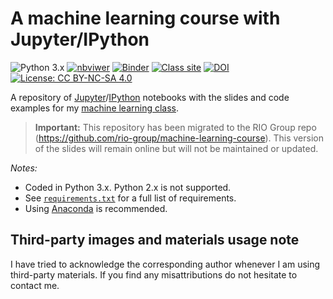 # A machine learning course with Jupyter/IPython

![Python 3.x](https://img.shields.io/badge/python-3.x-green.svg)
[![nbviwer](https://img.shields.io/badge/view%20in-nbviewer-orange.svg)](http://nbviewer.jupyter.org/github/lmarti/machine-learning/tree/master/)
[![Binder](http://mybinder.org/badge.svg)](http://mybinder.org/repo/lmarti/machine-learning)
[![Class site](https://img.shields.io/badge/class%20site-lmarti.com%2Fml--2017--1-blue.svg?colorB=428bca)](http://lmarti.com/ml-2017-1)
[![DOI](https://zenodo.org/badge/DOI/10.5281/zenodo.495739.svg)](https://doi.org/10.5281/zenodo.495739)
[![License: CC BY-NC-SA 4.0](https://img.shields.io/badge/license-CC%20BY--NC--SA%204.0-lightgrey.svg)](http://creativecommons.org/licenses/by-nc-sa/4.0/)

A repository of [Jupyter](https://www.jupyter.org)/[IPython](https://www.ipython.org) notebooks with the slides and code examples for my [machine learning class](http://lmarti.com/ml-2017-1).

> **Important:** This repository has been migrated to the RIO Group repo (https://github.com/rio-group/machine-learning-course). This version of the slides will remain online but will not be maintained or updated.

*Notes:*
* Coded in Python 3.x. Python 2.x is not supported.
* See [`requirements.txt`](https://github.com/lmarti/machine-learning/blob/master/requirements.txt) for a full list of requirements.
* Using [Anaconda](https://www.continuum.io/downloads) is recommended.

## Third-party images and materials usage note

I have tried to acknowledge the corresponding author whenever I am using third-party materials. If you find any misattributions do not hesitate to contact me.
